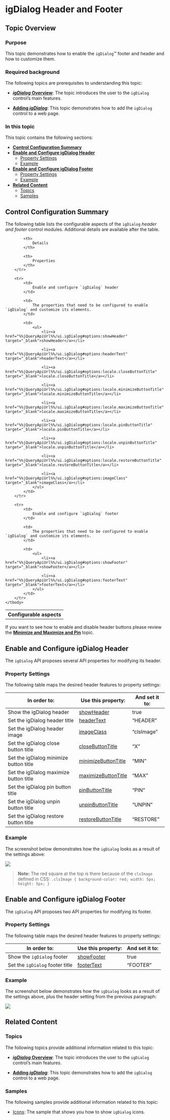 ﻿<!--
|metadata|
{
    "fileName": "igdialog-header-and-footer",
    "controlName": "igDialog",
    "tags": ["API","How Do I"]
}
|metadata|
-->

# igDialog Header and Footer

## Topic Overview

### Purpose

This topic demonstrates how to enable the `igDialog`™ footer and header and how to customize them.

### Required background

The following topics are prerequisites to understanding this topic:

- [***igDialog* Overview**](igDialog-Overview.html): The topic introduces the user to the `igDialog` control’s main features.

- [**Adding *igDialog***](Adding-igDialog.html): This topic demonstrates how to add the `igDialog` control to a web page.



### In this topic

This topic contains the following sections:

-   [**Control Configuration Summary**](#configuration-summary)
-   [**Enable and Configure igDialog Header**](#header)
    -   [Property Settings](#header-property-settings)
    -   [Example](#header-example)
-   [**Enable and Configure igDialog Footer**](#footer)
    -   [Property Settings](#footer-property-settings)
    -   [Example](#footer-example)
-   [**Related Content**](#related-content)
    -   [Topics](#topics)
    -   [Samples](#samples)



## <a id="configuration-summary"></a> Control Configuration Summary

The following table lists the configurable aspects of the `igDialog` *header and footer* control modules. Additional details are available after the table.

<table class="table">
	<tbody>
		<tr>
			<th>
				Configurable aspects
			</th>

			<th>
				Details
			</th>

			<th>
				Properties
			</th>
		</tr>

		<tr>
			<td>
				Enable and configure `igDialog` header
			</td>

			<td>
				The properties that need to be configured to enable `igDialog` and customize its elements.
			</td>

			<td>
				<ul>
					<li><a href="%%jQueryApiUrl%%/ui.igDialog#options:showHeader" target="_blank">showHeader</a></li>

					<li><a href="%%jQueryApiUrl%%/ui.igDialog#options:headerText" target="_blank">headerText</a></li>

					<li><a href="%%jQueryApiUrl%%/ui.igDialog#options:locale.closeButtonTitle" target="_blank">locale.closeButtonTitle</a></li>

					<li><a href="%%jQueryApiUrl%%/ui.igDialog#options:locale.minimizeButtonTitle" target="_blank">locale.minimizeButtonTitle</a></li>

					<li><a href="%%jQueryApiUrl%%/ui.igDialog#options:locale.maximizeButtonTitle" target="_blank">locale.maximizeButtonTitle</a></li>

					<li><a href="%%jQueryApiUrl%%/ui.igDialog#options:locale.pinButtonTitle" target="_blank">locale.pinButtonTitle</a></li>

					<li><a href="%%jQueryApiUrl%%/ui.igDialog#options:locale.unpinButtonTitle" target="_blank">locale.unpinButtonTitle</a></li>

					<li><a href="%%jQueryApiUrl%%/ui.igDialog#options:locale.restoreButtonTitle" target="_blank">locale.restoreButtonTitle</a></li>

					<li><a href="%%jQueryApiUrl%%/ui.igDialog#options:imageClass" target="_blank">imageClass</a></li>
				</ul>
			</td>
		</tr>

		<tr>
			<td>
				Enable and configure `igDialog` footer
			</td>

			<td>
				The properties that need to be configured to enable `igDialog` and customize its elements.
			</td>

			<td>
				<ul>
					<li><a href="%%jQueryApiUrl%%/ui.igDialog#options:showFooter" target="_blank">showFooter</a></li>

					<li><a href="%%jQueryApiUrl%%/ui.igDialog#options:footerText" target="_blank">footerText</a></li>
				</ul>
			</td>
		</tr>
	</tbody>
</table>

If you want to see how to enable and disable header buttons please review the [**Minimize and Maximize and Pin**](igDialog-Maximize-and-Minimize.html) topic.



## <a id="header"></a> Enable and Configure igDialog Header

The `igDialog` API proposes several API properties for modifying its header.

### <a id="header-property-settings"></a> Property Settings

The following table maps the desired header features to property settings:

In order to: | Use this property: | And set it to:
--- | --- | ---
Show the igDialog header | [showHeader](%%jQueryApiUrl%%/ui.igDialog#options:showHeader) | true
Set the igDialog header title | [headerText](%%jQueryApiUrl%%/ui.igDialog#options:headerText) | “HEADER”
Set the igDialog header image | [imageClass](%%jQueryApiUrl%%/ui.igDialog#options:imageClass) | “clsImage”
Set the igDialog close button title | [closeButtonTitle](%%jQueryApiUrl%%/ui.igDialog#options:locale.closeButtonTitle) | “X”
Set the igDialog minimize button title | [minimizeButtonTitle](%%jQueryApiUrl%%/ui.igDialog#options:locale.minimizeButtonTitle) | “MIN”
Set the igDialog maximize button title | [maximizeButtonTitle](%%jQueryApiUrl%%/ui.igDialog#options:locale.maximizeButtonTitle) | “MAX”
Set the igDialog pin button title | [pinButtonTitle](%%jQueryApiUrl%%/ui.igDialog#options:locale.pinButtonTitle) | “PIN”
Set the igDialog unpin button title | [unpinButtonTitle](%%jQueryApiUrl%%/ui.igDialog#options:locale.unpinButtonTitle) | “UNPIN”
Set the igDialog restore button title | [restoreButtonTitle](%%jQueryApiUrl%%/ui.igDialog#options:locale.restoreButtonTitle) | “RESTORE”


### <a id="header-example"></a> Example

The screenshot below demonstrates how the `igDialog` looks as a result of the settings above:

![](images/04_5_igDialog_HeaderAndFooter_1.png)

> **Note:** The red square at the top is there because of the `clsImage` defined in CSS:
> `.clsImage { background-color: red; width: 5px; height: 5px; }`



## <a id="footer"></a> Enable and Configure igDialog Footer

The `igDialog` API proposes two API properties for modifying its footer.

### <a id="footer-property-settings"></a> Property Settings

The following table maps the desired header features to property
settings:

In order to: | Use this property: | And set it to:
--- | --- | ---
Show the `igDialog` footer | [showFooter](%%jQueryApiUrl%%/ui.igDialog#options:showFooter) | true
Set the `igDialog` footer title | [footerText](%%jQueryApiUrl%%/ui.igDialog#options:footerText) | “FOOTER”


### <a id="footer-example"></a> Example

The screenshot below demonstrates how the `igDialog` looks as a result of the settings above, plus the header setting from the previous paragraph:

![](images/04_5_igDialog_HeaderAndFooter_2.png)



## <a id="related-content"></a> Related Content

### <a id="topics"></a> Topics

The following topics provide additional information related to this topic:

- [***igDialog* Overview**](igDialog-Overview.html): The topic introduces the user to the `igDialog` control’s main features.

- [**Adding *igDialog***](Adding-igDialog.html): This topic demonstrates how to add the `igDialog` control to a web page.

### <a id="samples"></a> Samples

The following samples provide additional information related to this topic:

- [Icons](%%SamplesUrl%%/dialog-window/icons): The sample that shows you how to show `igDialog` icons.





 

 


